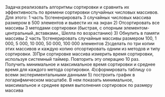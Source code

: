 Задача:реализовать алгоритмы сортировки и сравнить их эффективность по времени сортировки случайных числовых массивов.
Для этого:
1 часть
1)сгененрировать 3 случайных числовых массива размером в 500 элементов и вывести их на экран
2) Отсортировать все массивы 3  методами сортировки (быстрая, с опорным элементом-центральный.,вставками., Шелла по возрастанию)
3) Обнулить в памяти массивы
2 часть
1)сгенерировать случайные массивы размером 100, 1 000, 5 000, 10 000, 50 000, 100 000 элементов
2)сделать по три копии этих массивов и каждую копию отсортировать одним из
методов и типу сортировки. 
3)При сортировке массива измерить время сортировки, используя системный
таймер. Повторить эту операцию 10 раз. Получить минимальное и максимальное
время сортировки и среднее время для каждого метода сортировки. 
4)сформировать таблицу со всеми экспериментальными данными
5) построить график в логарифмическом масштабе. В нем показать минимальное, максимальное и среднее время выполнения сортировок по 
размеру массива
